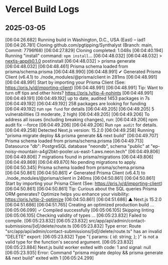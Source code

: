 # Vercel Build Logs

## 2025-03-05

[06:04:26.682] Running build in Washington, D.C., USA (East) – iad1
[06:04:26.781] Cloning github.com/pgtipping/Synthalyst (Branch: main, Commit: 7796f68)
[06:04:27.829] Cloning completed: 1.048s
[06:04:40.194] Running "install" command: `npm install`...
[06:04:48.032]
[06:04:48.032] > nextjs-app@0.1.0 postinstall
[06:04:48.032] > prisma generate
[06:04:48.032]
[06:04:48.461] Prisma schema loaded from prisma/schema.prisma
[06:04:48.990]
[06:04:48.991] ✔ Generated Prisma Client (v6.4.1) to ./node_modules/@prisma/client in 281ms
[06:04:48.991]
[06:04:48.991] Start by importing your Prisma Client (See: https://pris.ly/d/importing-client)
[06:04:48.991]
[06:04:48.991] Tip: Want to turn off tips and other hints? https://pris.ly/tip-4-nohints
[06:04:48.991]
[06:04:49.191]
[06:04:49.192] up to date, audited 1453 packages in 7s
[06:04:49.192]
[06:04:49.192] 258 packages are looking for funding
[06:04:49.192] run `npm fund` for details
[06:04:49.205]
[06:04:49.205] 5 vulnerabilities (3 moderate, 2 high)
[06:04:49.205]
[06:04:49.206] To address all issues (including breaking changes), run:
[06:04:49.206] npm audit fix --force
[06:04:49.206]
[06:04:49.206] Run `npm audit` for details.
[06:04:49.258] Detected Next.js version: 15.2.0
[06:04:49.258] Running "prisma migrate deploy && prisma generate && next build"
[06:04:49.707] Prisma schema loaded from prisma/schema.prisma
[06:04:49.713] Datasource "db": PostgreSQL database "neondb", schema "public" at "ep-noisy-mountain-a4gl2bkt-pooler.us-east-1.aws.neon.tech"
[06:04:49.806]
[06:04:49.806] 7 migrations found in prisma/migrations
[06:04:49.806]
[06:04:49.869]
[06:04:49.870] No pending migrations to apply.
[06:04:50.345] Prisma schema loaded from prisma/schema.prisma
[06:04:50.861]
[06:04:50.861] ✔ Generated Prisma Client (v6.4.1) to ./node_modules/@prisma/client in 240ms
[06:04:50.861]
[06:04:50.861] Start by importing your Prisma Client (See: https://pris.ly/d/importing-client)
[06:04:50.861]
[06:04:50.861] Tip: Curious about the SQL queries Prisma ORM generates? Optimize helps you enhance your visibility: https://pris.ly/tip-2-optimize
[06:04:50.861]
[06:04:51.686] ▲ Next.js 15.2.0
[06:04:51.686]
[06:04:51.765] Creating an optimized production build ...
[06:05:06.099] ✓ Compiled successfully
[06:05:06.105] Skipping linting
[06:05:06.105] Checking validity of types ...
[06:05:23.832] Failed to compile.
[06:05:23.832]
[06:05:23.832] src/app/api/admin/contact-submissions/[id]/delete/route.ts
[06:05:23.832] Type error: Route "src/app/api/admin/contact-submissions/[id]/delete/route.ts" has an invalid "DELETE" export:
[06:05:23.832] Type "{ params: { id: string; }; }" is not a valid type for the function's second argument.
[06:05:23.832]
[06:05:23.884] Next.js build worker exited with code: 1 and signal: null
[06:05:23.935] Error: Command "prisma migrate deploy && prisma generate && next build" exited with 1
[06:05:24.299]
